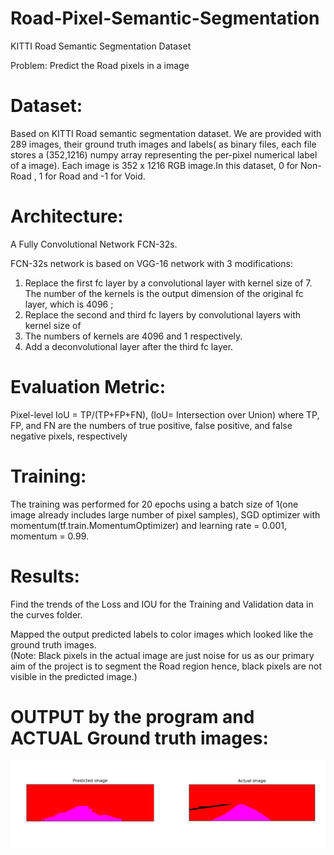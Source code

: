 # Road-Pixel-Semantic-Segmentation
KITTI Road Semantic Segmentation Dataset  

Problem: Predict the Road pixels in a image

# Dataset:
Based on KITTI Road semantic segmentation dataset. We are provided with 289 images, their ground truth images and labels( as binary files, each file stores a (352,1216) numpy array representing the per-pixel numerical label of a image). Each image is 352 x 1216 RGB image.In this dataset, 0 for Non-Road , 1 for Road and -1 for Void.

# Architecture:
A Fully Convolutional Network FCN-32s. 

FCN-32s network is based on VGG-16 network with 3 modifications:

1. Replace the first fc layer by a convolutional layer with kernel size of 7. The
number of the kernels is the output dimension of the original fc layer, which is
4096 ;
2. Replace the second and third fc layers by convolutional layers with kernel size of
1. The numbers of kernels are 4096 and 1 respectively.
3. Add a deconvolutional layer after the third fc layer.

# Evaluation Metric:
Pixel-level IoU = TP/(TP+FP+FN),  (IoU= Intersection over Union)
where TP, FP, and FN are the numbers of true positive, false positive, and false negative pixels, respectively

# Training:
The training was performed for 20 epochs using a batch size of 1(one image already includes large number of pixel samples), SGD optimizer with momentum(tf.train.MomentumOptimizer) and learning rate = 0.001, momentum = 0.99.

# Results:
Find the trends of the Loss and IOU for the Training and Validation data in the curves folder.

Mapped the output predicted labels to color images which looked like the ground truth images.  
(Note: Black pixels in the actual image are just noise for us as our primary aim of the project is to segment the Road region
hence, black pixels are not visible in the predicted image.)

# OUTPUT by the program and ACTUAL Ground truth images:

![Example](/Results/Example2.PNG)
